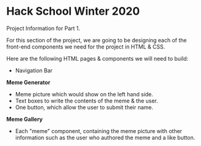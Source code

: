 # Hack School Winter 2020
Project Information for Part 1.

For this section of the project, we are going to be designing each of the front-end components we need for the project in HTML & CSS.  
  
Here are the following HTML pages & components we will need to build:  
  
- Navigation Bar  
  
**Meme Generator**  
- Meme picture which would show on the left hand side.  
- Text boxes to write the contents of the meme & the user.
- One button, which allow the user to submit their name.  

**Meme Gallery**  
- Each "meme" component, containing the meme picture with other information such as the user who authored the meme and a like button.